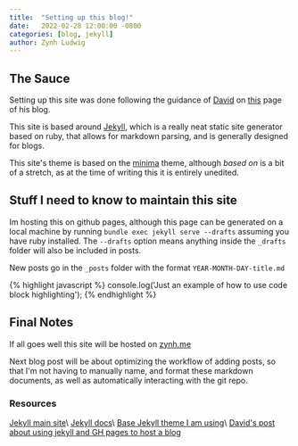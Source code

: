 ```yaml
---
title:  "Setting up this blog!"
date:   2022-02-28 12:00:00 -0800
categories: [blog, jekyll]
author: Zynh Ludwig
---
```


## The Sauce

Setting up this site was done following the guidance of [David](https://dfederm.com/about/)
on [this](https://dfederm.com/creating-a-blog-using-github-pages/) page of his blog.

This site is based around [Jekyll](https://jekyllrb.com/), which is a really
neat static site generator based on ruby, that allows for markdown parsing,
and is generally designed for blogs.

This site's theme is based on the [minima](https://github.com/jekyll/minima)
theme, although *based on* is a bit of a stretch, as at the time of writing this
it is entirely unedited.

## Stuff I need to know to maintain this site

Im hosting this on github pages, although this page can be generated on a local
machine by running `bundle exec jekyll serve --drafts` assuming you have ruby
installed. The `--drafts` option means anything inside the `_drafts` folder
will also be included in posts.

New posts go in the `_posts` folder with the format `YEAR-MONTH-DAY-title.md`

{% highlight javascript %}
console.log('Just an example of how to use code block highlighting');
{% endhighlight %}


## Final Notes

If all goes well this site will be hosted on [zynh.me](https://zynh.me/)

Next blog post will be about optimizing the workflow of adding posts, so that I'm not
having to manually name, and format these markdown documents, as well as automatically
interacting with the git repo.

### Resources

[Jekyll main site](https://jekyllrb.com/)\\
[Jekyll docs](https://jekyllrb.com/docs/)\\
[Base Jekyll theme I am using](https://github.com/jekyll/minima)\\
[David's post about using jekyll and GH pages to host a blog](https://dfederm.com/creating-a-blog-using-github-pages/)
